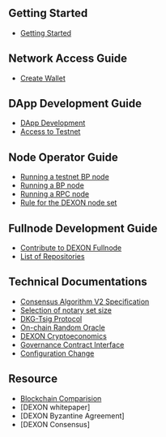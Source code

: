 ## Getting Started

* [Getting Started](README.md)

## Network Access Guide

* [Create Wallet](Create-Wallet.md)

## DApp Development Guide

* [DApp Development](Dapp-Development.md)
* [Access to Testnet](Access-to-Testnet.md)

## Node Operator Guide

* [Running a testnet BP node](Running--a-BP-node-for-Testnet.md)
* [Running a BP node](DEXON-BP-Node-Operation-Guide.md)
* [Running a RPC node](DEXON-RPC-Node-Operation-Guide.md)
* [Rule for the DEXON node set](Rule-for-the-DEXON-node-set.md)

## Fullnode Development Guide

* [Contribute to DEXON Fullnode](Fullnode-Development.md)
* [List of Repositories](List-of-Repositories.md)

## Technical Documentations

* [Consensus Algorithm V2 Specification](Consensus-Algo-v2-Spec.md)
* [Selection of notary set size](Selection-of-the-notary-set-size.md)
* [DKG-Tsig Protocol](DKG-TSIG-Protocol.md)
* [On-chain Random Oracle](On-Chain-Random-Oracle.md)
* [DEXON Cryptoeconomics](DEXON-Cryptoeconomics.md)
* [Governance Contract Interface](Governance-Contract-Interface.md)
* [Configuration Change](Configuration-Change.md)

## Resource

* [Blockchain Comparision](Blockchain-Comparison.md)
* [DEXON whitepaper]
* [DEXON Byzantine Agreement]
* [DEXON Consensus]